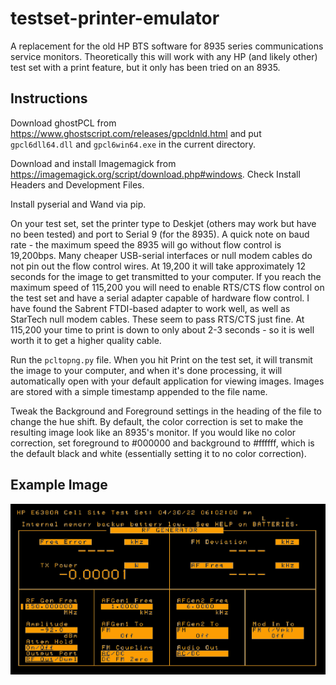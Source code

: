 # testset-printer-emulator

A replacement for the old HP BTS software for 8935 series communications service monitors. Theoretically this will work with any HP (and likely other) test set with a print feature, but it only has been tried on an 8935. 

## Instructions

Download ghostPCL from https://www.ghostscript.com/releases/gpcldnld.html and put `gpcl6dll64.dll` and `gpcl6win64.exe` in the current directory.

Download and install Imagemagick from https://imagemagick.org/script/download.php#windows. Check Install Headers and Development Files.

Install pyserial and Wand via pip.

On your test set, set the printer type to Deskjet (others may work but have no been tested) and port to Serial 9 (for the 8935). A quick note on baud rate - the maximum speed the 8935 will go without flow control is 19,200bps. Many cheaper USB-serial interfaces or null modem cables do not pin out the flow control wires. At 19,200 it will take approximately 12 seconds for the image to get transmitted to your computer. If you reach the maximum speed of 115,200 you will need to enable RTS/CTS flow control on the test set and have a serial adapter capable of hardware flow control. I have found the Sabrent FTDI-based adapter to work well, as well as StarTech null modem cables. These seem to pass RTS/CTS just fine. At 115,200 your time to print is down to only about 2-3 seconds - so it is well worth it to get a higher quality cable.

Run the `pcltopng.py` file. When you hit Print on the test set, it will transmit the image to your computer, and when it's done processing, it will automatically open with your default application for viewing images. Images are stored with a simple timestamp appended to the file name.

Tweak the Background and Foreground settings in the heading of the file to change the hue shift. By default, the color correction is set to make the resulting image look like an 8935's monitor. If you would like no color correction, set foreground to #000000 and background to #ffffff, which is the default black and white (essentially setting it to no color correction).

## Example Image

![Image captured from an HP 8935 test set demonstrating the functionality of this application](example.png)
